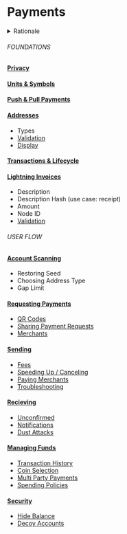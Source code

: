 # Payments

<details>
  <summary>Rationale</summary>
	<p>Below is the proposed structure for the payments section — there are first some foundations which will give readers a base to understand further chapters.</p>
  <p>The goal with this structure is to provide the reader with a unified way of learning about bitcoin on-chain and lightning. Instead of having to navigate between separate subchapters and comparing the two - the reader is taken through a payments user flow. At each step, when relevant the individual considerations, implementation details and constraints are addressed.</p>
</details>

###### FOUNDATIONS

#### [Privacy](#)

#### [Units & Symbols](#)

#### [Push & Pull Payments](#)

#### [Addresses](#)

- Types
- [Validation](#)
- [Display](#)

#### [Transactions & Lifecycle](#)

#### [Lightning Invoices](#)

- Description
- Description Hash (use case: receipt)
- Amount
- Node ID
- [Validation](#)

###### USER FLOW

#### [Account Scanning](#)

- Restoring Seed
- Choosing Address Type
- Gap Limit

#### [Requesting Payments](#)

- [QR Codes](#)
- [Sharing Payment Requests](#)
- [Merchants](#)

#### [Sending](#)

- [Fees](#)
- [Speeding Up / Canceling](#)
- [Paying Merchants](#)
- [Troubleshooting](#)

#### [Recieving](#)

- [Unconfirmed](#)
- [Notifications](#)
- [Dust Attacks](#)

#### [Managing Funds](#)

- [Transaction History](#)
- [Coin Selection](#)
- [Multi Party Payments](#)
- [Spending Policies](#)

#### [Security](#)

- [Hide Balance](#)
- [Decoy Accounts](#)

